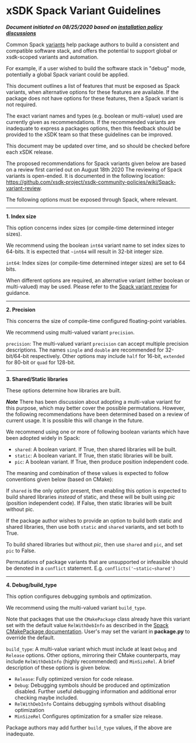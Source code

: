 # xSDK Spack Variant Guidelines

_**Document initiated on 08/25/2020 based on [installation policy discussions](https://github.com/xsdk-project/xsdk-community-policies/pull/20)**_

Common Spack [variants](https://spack.readthedocs.io/en/latest/packaging_guide.html#variants) help package authors to build a consistent and compatible software stack, and offers the potential to support global or xsdk-scoped variants and automation.

For example, if a user wished to build the software stack in "debug" mode, potentially a global Spack variant could be applied.

This document outlines a list of features that must be exposed as Spack variants, when alternative options  for these features are available. If the package does not have options for these features, then a Spack variant is not required.

The exact variant names and types (e.g. boolean or multi-value) used are currently given as recommendations. If the recommended variants are inadequate to express a packages options, then this feedback should be provided to the xSDK team so that these guidelines can be improved.

This document may be updated over time, and so should be checked before each xSDK release.

The proposed recommendations for Spack variants given below are based on a review first carried out on August 18th 2020 The reviewing of Spack variants is open-ended. It is documented in the following location: https://github.com/xsdk-project/xsdk-community-policies/wiki/Spack-variant-review.

The following options must be exposed through Spack, where relevant.

---

**1. Index size**

This option concerns index sizes (or compile-time determined integer sizes).

We recommend using the boolean `int64` variant name to set index sizes to 64-bits. It is expected that `~int64` will result in 32-bit integer size.

`int64`: Index sizes (or compile-time determined integer sizes) are set to 64 bits.

When different options are required, an alternative variant (either boolean or multi-valued) may be used. Please refer to the [Spack variant review](https://github.com/xsdk-project/xsdk-community-policies/wiki/Spack-variant-review) for guidance.

---

**2. Precision**

This concerns the size of compile-time configured floating-point variables.

We recommend using multi-valued variant `precision`.

`precision`: The multi-valued variant `precision` can accept multiple precision descriptions. The names `single` and `double` are recommended for 32-bit/64-bit respectively. Other options may include `half` for 16-bit, `extended` for 80-bit or `quad` for 128-bit.

---

**3. Shared/Static libraries**

These options determine how libraries are built.

**_Note_**
There has been discussion about adopting a multi-value variant for this purpose, which may better cover the possible permutations. However, the following recommendations have been determined based on a review of current usage. It is possible this will change in the future.

We recommend using one or more of following boolean variants which have been adopted widely in Spack:

- `shared`: A boolean variant. If True, then shared libraries will be built.
- `static`: A boolean variant. If True, then static libraries will be built.
- `pic`: A boolean variant. If True, then produce position independent code.

The meaning and combination of these values is expected to follow conventions given below (based on CMake):

If `shared` is the only option present, then enabling this option is expected to build shared libraries *instead* of static, and these will be built using _pic_ (position independent code). If False, then static libraries will be built without pic.

If the package author wishes to provide an option to build both static and shared libraries, then use both `static` and `shared` variants, and set both to True.

To build shared libraries but without _pic_, then use `shared` and `pic`, and set `pic` to False.

Permutations of package variants that are unsupported or infeasible should be denoted in a `conflict` statement. E.g. `conflicts('~static~shared')`

---

**4. Debug/build_type**

This option configures debugging symbols and optimization.

We recommend using the multi-valued variant `build_type`.

Note that packages that use the `CMakePackage` class already have this variant set with the default value `RelWithDebInfo` as described in the [Spack CMakePackage documentation](https://spack.readthedocs.io/en/latest/build_systems/cmakepackage.html#cmake-build-type). User's may set the variant in **package.py** to override the default.

`build_type`: A multi-value variant which must include at least `Debug` and `Release` options. Other options, mirroring their CMake counterparts, may include `RelWithDebInfo` (highly recommended) and `MinSizeRel`. A brief description of these options is given below.

- `Release`: Fully optimized version for code release.
- `Debug`: Debugging symbols should be produced and optimization disabled. Further useful debugging information and additional error checking maybe included.
- `RelWithDebInfo` Contains debugging symbols without disabling optimization
- `MinSizeRel` Configures optimization for a smaller size release.

Package authors may add further `build_type` values, if the above are inadequate.
